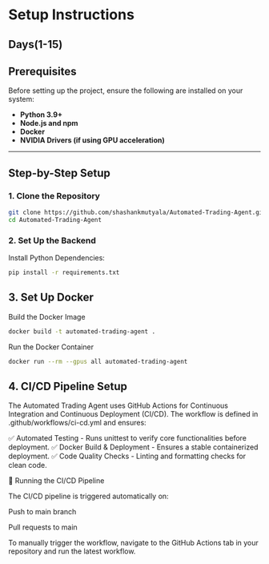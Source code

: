 # Setup Instructions
## **Days(1-15)**
## Prerequisites
Before setting up the project, ensure the following are installed on your system:
- **Python 3.9+**
- **Node.js and npm**
- **Docker**
- **NVIDIA Drivers (if using GPU acceleration)**

---

## Step-by-Step Setup
### 1. **Clone the Repository**
```bash
git clone https://github.com/shashankmutyala/Automated-Trading-Agent.git
cd Automated-Trading-Agent
```
### 2. **Set Up the Backend**
Install Python Dependencies:
```bash
pip install -r requirements.txt
```
## 3. **Set Up Docker**
Build the Docker Image
```bash
docker build -t automated-trading-agent .
```
Run the Docker Container
```bash
docker run --rm --gpus all automated-trading-agent
```
## 4. **CI/CD Pipeline Setup**

The Automated Trading Agent uses GitHub Actions for Continuous Integration and Continuous Deployment (CI/CD). The workflow is defined in .github/workflows/ci-cd.yml and ensures:

✅ Automated Testing - Runs unittest to verify core functionalities before deployment.
✅ Docker Build & Deployment - Ensures a stable containerized deployment.
✅ Code Quality Checks - Linting and formatting checks for clean code.

🚀 Running the CI/CD Pipeline

The CI/CD pipeline is triggered automatically on:

Push to main branch

Pull requests to main

To manually trigger the workflow, navigate to the GitHub Actions tab in your repository and run the latest workflow.

